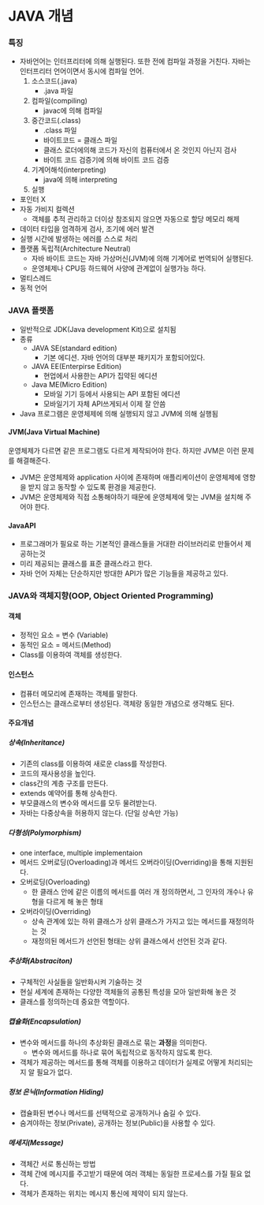 # JAVA 개념

### 특징

- 자바언어는 인터프리터에 의해 실행된다. 또한 전에 컴파일 과정을 거친다. 자바는 인터프리터 언어이면서 동시에 컴파일 언어.
  1. 소스코드(.java)
     - .java 파일
  2. 컴파일(compiling)
     - javac에 의해 컴파일
  3. 중간코드(.class)
     - .class 파일
     - 바이트코드 = 클래스 파일
     - 클래스 로더에의해 코드가 자신의 컴퓨터에서 온 것인지 아닌지 검사
     - 바이트 코드 검증기에 의해 바이트 코드 검증
  4. 기계어해석(interpreting)
     - java에 의해 interpreting
  5. 실행
- 포인터 X
- 자동 가비지 컬렉션
  - 객체를 추적 관리하고 더이상 참조되지 않으면 자동으로 할당 메모리 해제
- 데이터 타입을 엄격하게 검사, 조기에 에러 발견
- 실행 시간에 발생하는 에러를 스스로 처리
- 플랫폼 독립적(Architecture Neutral)
  - 자바 바이트 코드는 자바 가상머신(JVM)에 의해 기계어로 번역되어 실행된다.
  - 운영체제나 CPU등 하드웨어 사양에 관계없이 실행가능 하다.
- 멀티스레드
- 동적 언어

### JAVA 플랫폼

- 일반적으로 JDK(Java development Kit)으로 설치됨
- 종류
  - JAVA SE(standard edition)
    - 기본 에디션. 자바 언어의 대부분 패키지가 포함되어있다.
  - JAVA EE(Enterpirse Edition)
    - 현업에서 사용한는 API가 집약된 에디션
  - Java ME(Micro Edition)
    - 모바일 기기 등에서 사용되는 API 포함된 에디션
    - 모바일기기 자체 API쓰게되서 이제 잘 안씀
- Java 프로그램은 운영체제에 의해 실행되지 않고 JVM에 의해 실행됨



#### JVM(Java Virtual Machine)

운영체제가 다르면 같은 프로그램도 다르게 제작되어야 한다. 하지만 JVM은 이런 문제를 해결해준다.

-  JVM은 운영체제와 application 사이에 존재하며 애플리케이션이 운영체제에 영향을 받지 않고 동작할 수 있도록 환경을 제공한다.
- JVM은 운영체제와 직접 소통해야하기 때문에 운영체제에 맞는 JVM을 설치해 주어야 한다.

#### JavaAPI

- 프로그래머가 필요로 하는 기본적인 클래스들을 거대한 라이브러리로 만들어서 제공하는것
- 미리 제공되는 클래스를 표준 클래스라고 한다.
- 자바 언어 자체는 단순하지만 방대한 API가 많은 기능들을 제공하고 있다.

### JAVA와 객체지향(OOP, Object Oriented Programming)

#### 객체

- 정적인 요소 = 변수 (Variable)
- 동적인 요소 = 메서드(Method)
- Class를 이용하여 객체를 생성한다.

#### 인스턴스

- 컴퓨터 메모리에 존재하는 객체를 말한다.
- 인스턴스는 클래스로부터 생성된다. 객체랑 동일한 개념으로 생각해도 된다.

#### 주요개념

##### 상속(Inheritance)

- 기존의 class를 이용하여 새로운 class를 작성한다.
- 코드의 재사용성을 높인다.
- class간의 계층 구조를 만든다.
- extends 예약어를 통해 상속한다.
- 부모클래스의 변수와 메서드를 모두 물려받는다.
- 자바는 다중상속을 허용하지 않는다. (단일 상속만 가능)

##### 다형성(Polymorphism)

- one interface, multiple implementaion
- 메서드 오버로딩(Overloading)과 메서드 오버라이딩(Overriding)을 통해 지원된다.
- 오버로딩(Overloading)
  - 한 클래스 안에 같은 이름의 메서드를 여러 개 정의하면서, 그 인자의 개수나 유형을 다르게 해 놓은 형태
- 오버라이딩(Overriding)
  - 상속 관계에 있는 하위 클래스가 상위 클래스가 가지고 있는 메서드를 재정의하는 것
  - 재정의된 메서드가 선언된 형태는 상위 클래스에서 선언된 것과 같다.

##### 추상화(Abstraciton)

- 구체적인 사실들을 일반화시켜 기술하는 것
- 현실 세계에 존재하는 다양한 객체들의 공통된 특성을 모아 일반화해 놓은 것
- 클래스를 정의하는데 중요한 역할이다.

##### 캡슐화(Encapsulation)

- 변수와 메서드를 하나의 추상화된 클래스로 묶는 **과정**을 의미한다.
  - 변수와 메서드를 하나로 묶어 독립적으로 동작하지 않도록 한다.
- 객체가 제공하는 메서드를 통해 객체를 이용하고 데이터가 실제로 어떻게 처리되는지 알 필요가 없다.

##### 정보 은닉(Information Hiding)

- 캡슐화된 변수나 메서드를 선택적으로 공개하거나 숨길 수 있다.
- 숨겨야하는 정보(Private), 공개하는 정보(Public)을 사용할 수 있다.

##### 메세지(Message)

- 객체간 서로 통신하는 방법
- 객체 간에 메시지를 주고받기 때문에 여러 객체는 동일한 프로세스를 가질 필요 없다.
- 객체가 존재하는 위치는 메시지 통신에 제약이 되지 않는다.

